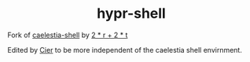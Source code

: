 <h1 align=center>hypr-shell</h1>


Fork of [caelestia-shell](https://github.com/caelestia-dots/shell) by [2 * r + 2 * t ](https://github.com/soramanew)

Edited by [Cier](https://github.com/CierCier) to be more independent of the caelestia shell envirnment.

